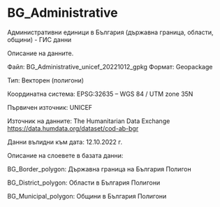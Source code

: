 # BG_Administrative
Административни единици в България (държавна граница, области, общини) - ГИС данни

Описание на данните.

Файл: BG_Administrative_unicef_20221012_gpkg
Формат: Geopackage

Тип: Векторен (полигони)

Координатна система: EPSG:32635 – WGS 84 / UTM zone 35N

Първичен източник: UNICEF

Източник на данните: The Humanitarian Data Exchange https://data.humdata.org/dataset/cod-ab-bgr

Данни вълидни към дата: 12.10.2022 г.


Описание на слоевете в базата данни:

BG_Border_polygon:
Държавна граница на България
Полигон

BG_District_polygon:
Области в България
Полигони

BG_Municipal_polygon:
Общини в България
Полигони
